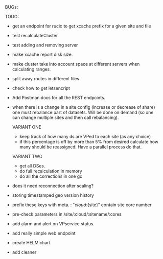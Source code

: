 BUGs:


TODO:
* get an endpoint for rucio to get xcache prefix for a given site and file
* test recalculateCluster
* test adding and removing server
* make xcache report disk size.
* make cluster take into account space at different servers when calculating ranges.
* split away routes in different files
* check how to get letsencript

* Add Postman docs for all the REST endpoints.

* when there is a change in a site config (increase or decrease of share) one must rebalance part of datasets.
    Will be done on demand (so one can change multiple sites and then call rebalancing).
    
    VARIANT ONE
    * keep track of how many ds are VPed to each site (as any choice)
    * if this percentage is off by more than 5% from desired calculate how many should be reassigned. Have a parallel process do that.
    
    VARIANT TWO
    * get all DSes. 
    * do full recalculation in memory
    * do all the corrections in one go

* does it need reconnection after scaling?
* storing timestamped geo version history

* prefix these keys with meta. :
"${cloud}:${site}" contain site core number

* pre-check parameters in /site/:cloud/:sitename/:cores

* add alarm and alert on VPservice status.

* add really simple web endpoint
* create HELM chart
* add cleaner